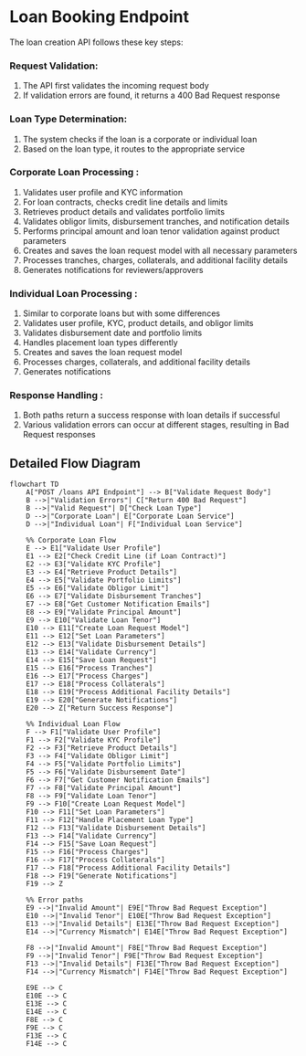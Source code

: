 # Loan Booking Endpoint

The loan creation API follows these key steps:

### Request Validation:

1. The API first validates the incoming request body
1. If validation errors are found, it returns a 400 Bad Request response

### Loan Type Determination:

1. The system checks if the loan is a corporate or individual loan
1. Based on the loan type, it routes to the appropriate service

### Corporate Loan Processing :

1. Validates user profile and KYC information
1. For loan contracts, checks credit line details and limits
1. Retrieves product details and validates portfolio limits
1. Validates obligor limits, disbursement tranches, and notification details
1. Performs principal amount and loan tenor validation against product parameters
1. Creates and saves the loan request model with all necessary parameters
1. Processes tranches, charges, collaterals, and additional facility details
1. Generates notifications for reviewers/approvers

### Individual Loan Processing :

1. Similar to corporate loans but with some differences
1. Validates user profile, KYC, product details, and obligor limits
1. Validates disbursement date and portfolio limits
1. Handles placement loan types differently
1. Creates and saves the loan request model
1. Processes charges, collaterals, and additional facility details
1. Generates notifications

### Response Handling :

1. Both paths return a success response with loan details if successful
1. Various validation errors can occur at different stages, resulting in Bad Request responses

## Detailed Flow Diagram

```mermaid
flowchart TD
    A["POST /loans API Endpoint"] --> B["Validate Request Body"]
    B -->|"Validation Errors"| C["Return 400 Bad Request"]
    B -->|"Valid Request"| D["Check Loan Type"]
    D -->|"Corporate Loan"| E["Corporate Loan Service"]
    D -->|"Individual Loan"| F["Individual Loan Service"]

    %% Corporate Loan Flow
    E --> E1["Validate User Profile"]
    E1 --> E2["Check Credit Line (if Loan Contract)"]
    E2 --> E3["Validate KYC Profile"]
    E3 --> E4["Retrieve Product Details"]
    E4 --> E5["Validate Portfolio Limits"]
    E5 --> E6["Validate Obligor Limit"]
    E6 --> E7["Validate Disbursement Tranches"]
    E7 --> E8["Get Customer Notification Emails"]
    E8 --> E9["Validate Principal Amount"]
    E9 --> E10["Validate Loan Tenor"]
    E10 --> E11["Create Loan Request Model"]
    E11 --> E12["Set Loan Parameters"]
    E12 --> E13["Validate Disbursement Details"]
    E13 --> E14["Validate Currency"]
    E14 --> E15["Save Loan Request"]
    E15 --> E16["Process Tranches"]
    E16 --> E17["Process Charges"]
    E17 --> E18["Process Collaterals"]
    E18 --> E19["Process Additional Facility Details"]
    E19 --> E20["Generate Notifications"]
    E20 --> Z["Return Success Response"]

    %% Individual Loan Flow
    F --> F1["Validate User Profile"]
    F1 --> F2["Validate KYC Profile"]
    F2 --> F3["Retrieve Product Details"]
    F3 --> F4["Validate Obligor Limit"]
    F4 --> F5["Validate Portfolio Limits"]
    F5 --> F6["Validate Disbursement Date"]
    F6 --> F7["Get Customer Notification Emails"]
    F7 --> F8["Validate Principal Amount"]
    F8 --> F9["Validate Loan Tenor"]
    F9 --> F10["Create Loan Request Model"]
    F10 --> F11["Set Loan Parameters"]
    F11 --> F12["Handle Placement Loan Type"]
    F12 --> F13["Validate Disbursement Details"]
    F13 --> F14["Validate Currency"]
    F14 --> F15["Save Loan Request"]
    F15 --> F16["Process Charges"]
    F16 --> F17["Process Collaterals"]
    F17 --> F18["Process Additional Facility Details"]
    F18 --> F19["Generate Notifications"]
    F19 --> Z

    %% Error paths
    E9 -->|"Invalid Amount"| E9E["Throw Bad Request Exception"]
    E10 -->|"Invalid Tenor"| E10E["Throw Bad Request Exception"]
    E13 -->|"Invalid Details"| E13E["Throw Bad Request Exception"]
    E14 -->|"Currency Mismatch"| E14E["Throw Bad Request Exception"]

    F8 -->|"Invalid Amount"| F8E["Throw Bad Request Exception"]
    F9 -->|"Invalid Tenor"| F9E["Throw Bad Request Exception"]
    F13 -->|"Invalid Details"| F13E["Throw Bad Request Exception"]
    F14 -->|"Currency Mismatch"| F14E["Throw Bad Request Exception"]

    E9E --> C
    E10E --> C
    E13E --> C
    E14E --> C
    F8E --> C
    F9E --> C
    F13E --> C
    F14E --> C
```
